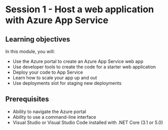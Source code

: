 # Session 1 - Host a web application with Azure App Service

## Learning objectives
In this module, you will:
- Use the Azure portal to create an Azure App Service web app
- Use developer tools to create the code for a starter web application
- Deploy your code to App Service
- Learn how to scale your app up and out
- Use deployments slot for staging new deployments

## Prerequisites
- Ability to navigate the Azure portal
- Ability to use a command-line interface
- Visual Studio or Visual Studio Code installed with .NET Core (3.1 or 5.0) 


